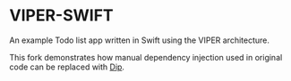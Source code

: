 VIPER-SWIFT
===========

An example Todo list app written in Swift using the VIPER architecture.

This fork demonstrates how manual dependency injection used in original code can be replaced with [Dip](https://github.com/AliSoftware/Dip).
